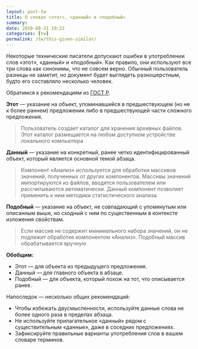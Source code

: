 ```yaml
---
layout: post-tw
title: О словах «этот», «данный» и «подобный»
summary: 
date: 2018-08-31 19:22
categories: [tw]
permalink: /tw/this-given-similar/
---
```


Некоторые технические писатели допускают ошибки в употреблении слов «этот», «данный» и «подобный». Как правило, они используют все три слова как синонимы, что не совсем верно. Обычный пользователь разницы не заметит, но документ будет выглядеть разношерстным, будто его составляло несколько человек.

Обратимся к рекомендациям из [ГОСТ Р](http://philosoft-services.com/standard/gostr_project_styleguide_071207.pdf).

**Этот** — указание на объект, упоминавшийся в предшествующем (но не к более раннем) предложении либо в предшествующей части сложного предложения.

> Пользователь создает каталог для хранения архивных файлов. Этот каталог размещается на любом доступном устройстве локального компьютера 

**Данный** — указание на конкретный, ранее четко идентифицированный объект, который является основной темой абзаца. 

> Компонент «Анализ» используется для обработки массивов значений, полученных от других компонентов. Массивы значений импортируются из файлов, вводятся пользователем или рассчитываются автоматически. Данный компонент позволяет применить к ним методики статистического анализа.

**Подобный** — указание на объект, не совпадающий с упомянутым или описанным выше, но сходный с ним по существенным в контексте изложения свойствам.

> Если массив не содержит минимального набора значений, он не подлежит обработке компонентом «Анализ». Подобный массив обрабатывается вручную

**Обобщим:**

- Этот — для объекта из предыдущего предложения.
- Данный — для главного объекта в абзаце.
- Подобный — для объекта, который похож на тот, что описывается ранее.


Напоследок — несколько общих рекомендаций:

- Чтобы избежать двусмысленности, используйте данные слова не более одного раза в пределах абзаца.
- Не используйте прилагательное «данный» рядом с существительным «данные», даже в соседних предложениях.
- Зафиксируйте правильные варианты употребления слов в вашем словаре терминов. 

